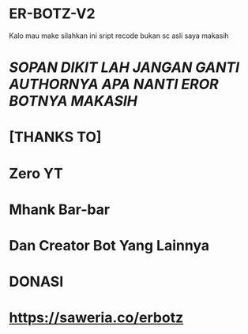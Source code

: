 # ER-BOTZ-V2
Kalo mau make silahkan ini sript recode bukan sc asli saya makasih
# _SOPAN DIKIT LAH JANGAN GANTI AUTHORNYA APA NANTI EROR BOTNYA MAKASIH_
# [THANKS TO]
# Zero YT
# Mhank Bar-bar
# Dan Creator Bot Yang Lainnya
# DONASI
# https://saweria.co/erbotz 
